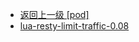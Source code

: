 - [返回上一级 [pod]](服务部署/Nginx/模板/nginx-1.24.0/Openresty/openresty-1.21.4.3-win64/pod/)
- [lua-resty-limit-traffic-0.08](服务部署/Nginx/模板/nginx-1.24.0/Openresty/openresty-1.21.4.3-win64/pod/lua-resty-limit-traffic-0.08/)
